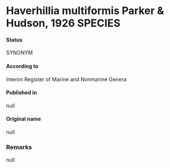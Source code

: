 # Haverhillia multiformis Parker & Hudson, 1926 SPECIES

#### Status
SYNONYM

#### According to
Interim Register of Marine and Nonmarine Genera

#### Published in
null

#### Original name
null

### Remarks
null